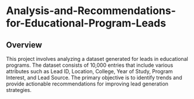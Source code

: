 # Analysis-and-Recommendations-for-Educational-Program-Leads


## Overview
This project involves analyzing a dataset generated for leads in educational programs. The dataset consists of 10,000 entries that include various attributes such as Lead ID, Location, College, Year of Study, Program Interest, and Lead Source. The primary objective is to identify trends and provide actionable recommendations for improving lead generation strategies.


